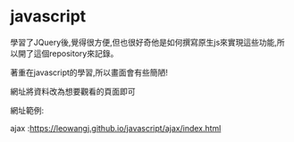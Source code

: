 # javascript

學習了JQuery後,覺得很方便,但也很好奇他是如何撰寫原生js來實現這些功能,所以開了這個repository來記錄。

著重在javascript的學習,所以畫面會有些簡陋! 

網址將資料改為想要觀看的頁面即可

網址範例: 

ajax :https://leowangj.github.io/javascript/ajax/index.html

